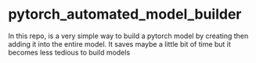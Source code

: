 # pytorch_automated_model_builder
In this repo, is a very simple way to build a pytorch model by creating then adding it into the entire model.
It saves maybe a little bit of time but it becomes less tedious to build models